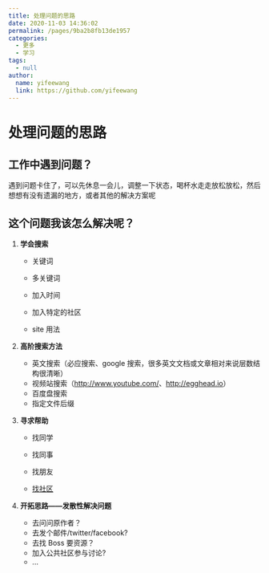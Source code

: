 ```yaml
---
title: 处理问题的思路
date: 2020-11-03 14:36:02
permalink: /pages/9ba2b8fb13de1957
categories:
  - 更多
  - 学习
tags:
  - null
author:
  name: yifeewang
  link: https://github.com/yifeewang
---
```


# 处理问题的思路

## 工作中遇到问题？

遇到问题卡住了，可以先休息一会儿，调整一下状态，喝杯水走走放松放松，然后想想有没有遗漏的地方，或者其他的解决方案呢

## 这个问题我该怎么解决呢？

1. **学会搜索**

   - 关键词

   - 多关键词

   - 加入时间

   - 加入特定的社区

   - site 用法

2. **高阶搜索方法**

   - 英文搜索（必应搜索、google 搜索，很多英文文档或文章相对来说层数结构很清晰）
   - 视频站搜索（<http://www.youtube.com/>、<http://egghead.io>）
   - 百度盘搜索
   - 指定文件后缀

3. **寻求帮助**

   - 找同学

   - 找同事

   - 找朋友

   - [找社区](https://yifeewang.com/pages/2e9ba3fa6e1ed0e9/#社区类)

4. **开拓思路——发散性解决问题**
   - 去问问原作者？
   - 去发个邮件/twitter/facebook?
   - 去找 Boss 要资源？
   - 加入公共社区参与讨论?
   - ...

 
 <comment/> 
 